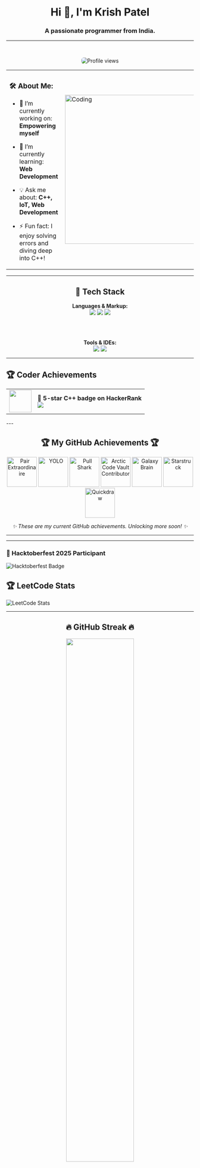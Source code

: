 <h1 align="center">Hi 👋, I'm Krish Patel</h1>
<h3 align="center">A passionate programmer from India.</h3>

---

<br>
<div align="center">

  <img
    src="https://komarev.com/ghpvc/?username=krish171910&label=Profile%20views&color=brightgreen&style=flat"
    alt="Profile views"
    style="border-radius:6px;"
  />

</div>



<table style="border: none;">
  <tr>
    <td>

### 🛠️ About Me:

- 🔭 I’m currently working on: **Empowering myself**  
- 🌱 I’m currently learning: **Web Development**  
- 💡 Ask me about: **C++, IoT, Web Development**  
- ⚡ Fun fact: I enjoy solving errors and diving deep into C++!

    </td>
    <td>
      <img align="right" alt="Coding" width="400" src="https://media.giphy.com/media/v1.Y2lkPTc5MGI3NjExMzl4eWFtY24zZXllMW9wbXFrY3o4bGI1MDIwNXphdGFsNHp4cnV3NyZlcD12MV9naWZzX3NlYXJjaCZjdD1n/Y4ak9Ki2GZCbJxAnJD/giphy.gif">
    </td>
  </tr>
</table>

---

<div align="center">
  <h2>🚀 Tech Stack</h2>

<strong>Languages & Markup:</strong><br>
<img src="https://img.shields.io/badge/C-00599C?style=for-the-badge&logo=c&logoColor=white" />
<img src="https://img.shields.io/badge/C++-00599C?style=for-the-badge&logo=c%2B%2B&logoColor=white" />
<img src="https://img.shields.io/badge/HTML-E34F26?style=for-the-badge&logo=html5&logoColor=white" />

<br><br>

<strong>Tools & IDEs:</strong><br>
<img src="https://img.shields.io/badge/VSCode-007ACC?style=for-the-badge&logo=visual-studio-code&logoColor=white" />
<img src="https://img.shields.io/badge/Git-F05032?style=for-the-badge&logo=git&logoColor=white" />
</div>

---

## 🏆 Coder Achievements

<table>
  <tr>
    <td>
      <img src="https://upload.wikimedia.org/wikipedia/commons/6/65/HackerRank_logo.png" width="60px" />
    </td>
    <td>
      <strong>🥈 5-star C++ badge on HackerRank</strong><br>
      <a href="https://www.hackerrank.com/profile/24ce084_krish" target="_blank">
        <img src="https://img.shields.io/badge/HackerRank-Profile-green?style=flat&logo=hackerrank" />
      </a>
    </td>
  </tr>
</table>
---

<h2 align="center">🏆 My GitHub Achievements 🏆</h2>

<p align="center">
  <img src="https://github.githubassets.com/images/modules/profile/achievements/pair-extraordinaire-default.png" width="80" title="Pair Extraordinaire" />
  <img src="https://github.githubassets.com/images/modules/profile/achievements/yolo-default.png" width="80" title="YOLO" />
  <img src="https://github.githubassets.com/images/modules/profile/achievements/pull-shark-default.png" width="80" title="Pull Shark" />
  <img src="https://github.githubassets.com/images/modules/profile/achievements/arctic-code-vault-contributor-default.png" width="80" title="Arctic Code Vault Contributor" />
  <img src="https://github.githubassets.com/images/modules/profile/achievements/galaxy-brain-default.png" width="80" title="Galaxy Brain" />
  <img src="https://github.githubassets.com/images/modules/profile/achievements/starstruck-default.png" width="80" title="Starstruck" />
  <img src="https://github.githubassets.com/images/modules/profile/achievements/quickdraw-default.png" width="80" title="Quickdraw" />
</p>

<p align="center">
  <i>✨ These are my current GitHub achievements. Unlocking more soon! ✨</i>
</p>

---


---
### 🎃 Hacktoberfest 2025 Participant
![Hacktoberfest Badge](https://img.shields.io/badge/Hacktoberfest-2025-blueviolet?style=for-the-badge&logo=hacktoberfest)

## 🏆 LeetCode Stats
![LeetCode Stats](https://leetcard.jacoblin.cool/KrishPatel1905?ext=heatmap)



---

<div align="center">
  <h2>🔥 GitHub Streak 🔥</h2>
  <img src="https://github-readme-streak-stats.herokuapp.com/?user=krish171910&theme=tokyonight&hide_border=true&border_radius=20" width="60%" />
</div>



---

<h2 align="center">🌈 Colorful Contribution Graph</h2>
<p align="center">
  <img src="https://github-readme-activity-graph.vercel.app/graph?username=krish171910&theme=tokyo-night&bg_color=0d1117&color=FF6AC1&line=5D9CEC&point=FAD000&hide_border=true" width="90%" />
<!--    <img src="https://github-profile-summary-cards.vercel.app/api/cards/profile-details?username=KRISHPATE1905&theme=radical" alt="Profile Summary" /> -->
  <img src="https://github-profile-summary-cards.vercel.app/api/cards/profile-details?username=krish171910&theme=radical" alt="Profile Summary" />

</p>

---

<div align="center">
<h2>📈 Github Stats 📈</h2>
<br>

[![Krish’s GitHub Stats](https://github-readme-stats.vercel.app/api?username=krish171910&theme=radical&card_width=900&card_height=400)](https://github.com/krish171910)

---

<h2>🚀 Languages I Use</h2>
<img src="https://github-readme-stats.vercel.app/api/top-langs/?username=krish171910&layout=compact&theme=radical&hide_border=true&border_radius=20" width="30%" />
</div>
<div align="center">
  <a href="https://www.holopin.io/@KrishPatel1905">
    <img src="https://holopin.me/KrishPatel1905" alt="Holopin Badge Board" />
  </a>
</div>




---

## 🏆 My HackerRank Badges

<p>
  <a href="https://www.hackerrank.com/profile/24ce084_krish" target="_blank">
    <img src="https://img.shields.io/badge/HackerRank-Profile-green?style=flat&logo=hackerrank" alt="HackerRank Profile">
  </a>
</p>

![CodeChef Heatmap](https://krish171910.github.io/codechef-heatmap/codechef.svg)





